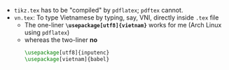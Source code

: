 
- `tikz.tex` has to be "compiled" by `pdflatex`; `pdftex` cannot.
- `vn.tex`: To type Vietnamese by typing, say, VNI, directly inside `.tex` file
  - The one-liner **`\usepackage[utf8]{vietnam}`** works for me (Arch Linux using `pdflatex`)
  - whereas the two-liner **no**
    ```tex
    \usepackage[utf8]{inputenc}
    \usepackage[vietnam]{babel}
    ```


